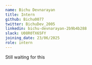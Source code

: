 ```yaml
---
name: Bichu Devnarayan
title: Intern
github: Bichu0077
twitter: BichuDev_2005
linkedin: bichu-devnarayan-2b9b4b288
slack: U08R0TX65FY
joining_date: 23/06/2025
role: intern
---
```


Still waiting for this
